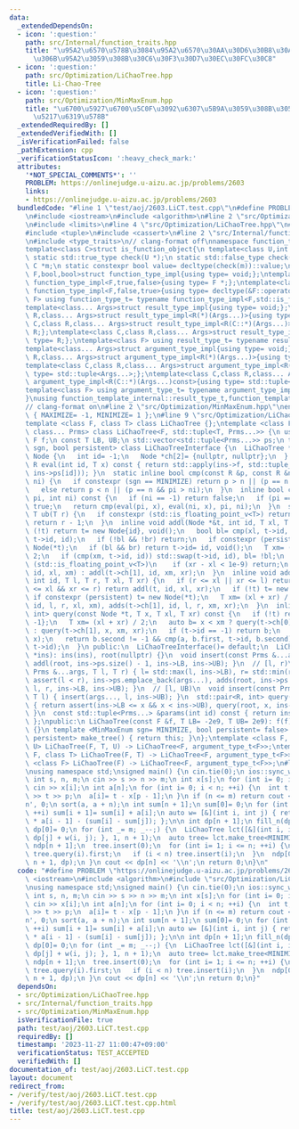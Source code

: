 ```yaml
---
data:
  _extendedDependsOn:
  - icon: ':question:'
    path: src/Internal/function_traits.hpp
    title: "\u95A2\u6570\u578B\u3084\u95A2\u6570\u30AA\u30D6\u30B8\u30A7\u30AF\u30C8\
      \u306B\u95A2\u3059\u308B\u30C6\u30F3\u30D7\u30EC\u30FC\u30C8"
  - icon: ':question:'
    path: src/Optimization/LiChaoTree.hpp
    title: Li-Chao-Tree
  - icon: ':question:'
    path: src/Optimization/MinMaxEnum.hpp
    title: "\u6700\u5927\u6700\u5C0F\u3092\u6307\u5B9A\u3059\u308B\u305F\u3081\u306E\
      \u5217\u6319\u578B"
  _extendedRequiredBy: []
  _extendedVerifiedWith: []
  _isVerificationFailed: false
  _pathExtension: cpp
  _verificationStatusIcon: ':heavy_check_mark:'
  attributes:
    '*NOT_SPECIAL_COMMENTS*': ''
    PROBLEM: https://onlinejudge.u-aizu.ac.jp/problems/2603
    links:
    - https://onlinejudge.u-aizu.ac.jp/problems/2603
  bundledCode: "#line 1 \"test/aoj/2603.LiCT.test.cpp\"\n#define PROBLEM \"https://onlinejudge.u-aizu.ac.jp/problems/2603\"\
    \n#include <iostream>\n#include <algorithm>\n#line 2 \"src/Optimization/LiChaoTree.hpp\"\
    \n#include <limits>\n#line 4 \"src/Optimization/LiChaoTree.hpp\"\n#include <vector>\n\
    #include <tuple>\n#include <cassert>\n#line 2 \"src/Internal/function_traits.hpp\"\
    \n#include <type_traits>\n// clang-format off\nnamespace function_template_internal{\n\
    template<class C>struct is_function_object{\n template<class U,int dummy=(&U::operator(),0)>\
    \ static std::true_type check(U *);\n static std::false_type check(...);\n static\
    \ C *m;\n static constexpr bool value= decltype(check(m))::value;\n};\ntemplate<class\
    \ F,bool,bool>struct function_type_impl{using type= void;};\ntemplate<class F>struct\
    \ function_type_impl<F,true,false>{using type= F *;};\ntemplate<class F>struct\
    \ function_type_impl<F,false,true>{using type= decltype(&F::operator());};\ntemplate<class\
    \ F> using function_type_t= typename function_type_impl<F,std::is_function_v<F>,is_function_object<F>::value>::type;\n\
    template<class... Args>struct result_type_impl{using type= void;};\ntemplate<class\
    \ R,class... Args>struct result_type_impl<R(*)(Args...)>{using type= R;};\ntemplate<class\
    \ C,class R,class... Args>struct result_type_impl<R(C::*)(Args...)>{using type=\
    \ R;};\ntemplate<class C,class R,class... Args>struct result_type_impl<R(C::*)(Args...)const>{using\
    \ type= R;};\ntemplate<class F> using result_type_t= typename result_type_impl<function_type_t<F>>::type;\n\
    template<class... Args>struct argument_type_impl{using type= void;};\ntemplate<class\
    \ R,class... Args>struct argument_type_impl<R(*)(Args...)>{using type= std::tuple<Args...>;};\n\
    template<class C,class R,class... Args>struct argument_type_impl<R(C::*)(Args...)>{using\
    \ type= std::tuple<Args...>;};\ntemplate<class C,class R,class... Args>struct\
    \ argument_type_impl<R(C::*)(Args...)const>{using type= std::tuple<Args...>;};\n\
    template<class F> using argument_type_t= typename argument_type_impl<function_type_t<F>>::type;\n\
    }\nusing function_template_internal::result_type_t,function_template_internal::argument_type_t;\n\
    // clang-format on\n#line 2 \"src/Optimization/MinMaxEnum.hpp\"\nenum MinMaxEnum\
    \ { MAXIMIZE= -1, MINIMIZE= 1 };\n#line 9 \"src/Optimization/LiChaoTree.hpp\"\n\
    template <class F, class T> class LiChaoTree {};\ntemplate <class F, class T,\
    \ class... Prms> class LiChaoTree<F, std::tuple<T, Prms...>> {\n using R= result_type_t<F>;\n\
    \ F f;\n const T LB, UB;\n std::vector<std::tuple<Prms...>> ps;\n template <MinMaxEnum\
    \ sgn, bool persistent> class LiChaoTreeInterface {\n  LiChaoTree *ins;\n  struct\
    \ Node {\n   int id= -1;\n   Node *ch[2]= {nullptr, nullptr};\n  } *root;\n  inline\
    \ R eval(int id, T x) const { return std::apply(ins->f, std::tuple_cat(std::make_tuple(x),\
    \ ins->ps[id])); }\n  static inline bool cmp(const R &p, const R &n, int pi, int\
    \ ni) {\n   if constexpr (sgn == MINIMIZE) return p > n || (p == n && pi > ni);\n\
    \   else return p < n || (p == n && pi > ni);\n  }\n  inline bool cmp(T x, int\
    \ pi, int ni) const {\n   if (ni == -1) return false;\n   if (pi == -1) return\
    \ true;\n   return cmp(eval(pi, x), eval(ni, x), pi, ni);\n  }\n  static inline\
    \ T ub(T r) {\n   if constexpr (std::is_floating_point_v<T>) return r;\n   else\
    \ return r - 1;\n  }\n  inline void addl(Node *&t, int id, T xl, T xr) {\n   if\
    \ (!t) return t= new Node{id}, void();\n   bool bl= cmp(xl, t->id, id), br= cmp(ub(xr),\
    \ t->id, id);\n   if (!bl && !br) return;\n   if constexpr (persistent) t= new\
    \ Node(*t);\n   if (bl && br) return t->id= id, void();\n   T xm= (xl + xr) /\
    \ 2;\n   if (cmp(xm, t->id, id)) std::swap(t->id, id), bl= !bl;\n   if constexpr\
    \ (std::is_floating_point_v<T>)\n    if (xr - xl < 1e-9) return;\n   bl ? addl(t->ch[0],\
    \ id, xl, xm) : addl(t->ch[1], id, xm, xr);\n  }\n  inline void adds(Node *&t,\
    \ int id, T l, T r, T xl, T xr) {\n   if (r <= xl || xr <= l) return;\n   if (l\
    \ <= xl && xr <= r) return addl(t, id, xl, xr);\n   if (!t) t= new Node;\n   else\
    \ if constexpr (persistent) t= new Node(*t);\n   T xm= (xl + xr) / 2;\n   adds(t->ch[0],\
    \ id, l, r, xl, xm), adds(t->ch[1], id, l, r, xm, xr);\n  }\n  inline std::pair<R,\
    \ int> query(const Node *t, T x, T xl, T xr) const {\n   if (!t) return {R(),\
    \ -1};\n   T xm= (xl + xr) / 2;\n   auto b= x < xm ? query(t->ch[0], x, xl, xm)\
    \ : query(t->ch[1], x, xm, xr);\n   if (t->id == -1) return b;\n   R a= eval(t->id,\
    \ x);\n   return b.second != -1 && cmp(a, b.first, t->id, b.second) ? b : std::make_pair(a,\
    \ t->id);\n  }\n public:\n  LiChaoTreeInterface()= default;\n  LiChaoTreeInterface(LiChaoTree\
    \ *ins): ins(ins), root(nullptr) {}\n  void insert(const Prms &...args) { ins->ps.emplace_back(args...),\
    \ addl(root, ins->ps.size() - 1, ins->LB, ins->UB); }\n  // [l, r)\n  void insert(const\
    \ Prms &...args, T l, T r) { l= std::max(l, ins->LB), r= std::min(r, ins->UB),\
    \ assert(l < r), ins->ps.emplace_back(args...), adds(root, ins->ps.size() - 1,\
    \ l, r, ins->LB, ins->UB); }\n  // [l, UB)\n  void insert(const Prms &...args,\
    \ T l) { insert(args..., l, ins->UB); }\n  std::pair<R, int> query(T x) const\
    \ { return assert(ins->LB <= x && x < ins->UB), query(root, x, ins->LB, ins->UB);\
    \ }\n  const std::tuple<Prms...> &params(int id) const { return ins->ps[id]; }\n\
    \ };\npublic:\n LiChaoTree(const F &f, T LB= -2e9, T UB= 2e9): f(f), LB(LB), UB(UB)\
    \ {}\n template <MinMaxEnum sgn= MINIMIZE, bool persistent= false> LiChaoTreeInterface<sgn,\
    \ persistent> make_tree() { return this; }\n};\ntemplate <class F, class T, class\
    \ U> LiChaoTree(F, T, U) -> LiChaoTree<F, argument_type_t<F>>;\ntemplate <class\
    \ F, class T> LiChaoTree(F, T) -> LiChaoTree<F, argument_type_t<F>>;\ntemplate\
    \ <class F> LiChaoTree(F) -> LiChaoTree<F, argument_type_t<F>>;\n#line 5 \"test/aoj/2603.LiCT.test.cpp\"\
    \nusing namespace std;\nsigned main() {\n cin.tie(0);\n ios::sync_with_stdio(false);\n\
    \ int s, n, m;\n cin >> s >> n >> m;\n int x[s];\n for (int i= 0; i < s; ++i)\
    \ cin >> x[i];\n int a[n];\n for (int i= 0; i < n; ++i) {\n  int t, p;\n  cin\
    \ >> t >> p;\n  a[i]= t - x[p - 1];\n }\n if (n <= m) return cout << 0 << '\\\
    n', 0;\n sort(a, a + n);\n int sum[n + 1];\n sum[0]= 0;\n for (int i= 0; i < n;\
    \ ++i) sum[i + 1]= sum[i] + a[i];\n auto w= [&](int i, int j) { return (i - j)\
    \ * a[i - 1] - (sum[i] - sum[j]); };\n\n int dp[n + 1];\n fill_n(dp, n + 1, 1e9);\n\
    \ dp[0]= 0;\n for (int _= m; _--;) {\n  LiChaoTree lct([&](int i, int j) { return\
    \ dp[j] + w(i, j); }, 1, n + 1);\n  auto tree= lct.make_tree<MINIMIZE>();\n  int\
    \ ndp[n + 1];\n  tree.insert(0);\n  for (int i= 1; i <= n; ++i) {\n   ndp[i]=\
    \ tree.query(i).first;\n   if (i < n) tree.insert(i);\n  }\n  ndp[0]= 0, copy_n(ndp,\
    \ n + 1, dp);\n }\n cout << dp[n] << '\\n';\n return 0;\n}\n"
  code: "#define PROBLEM \"https://onlinejudge.u-aizu.ac.jp/problems/2603\"\n#include\
    \ <iostream>\n#include <algorithm>\n#include \"src/Optimization/LiChaoTree.hpp\"\
    \nusing namespace std;\nsigned main() {\n cin.tie(0);\n ios::sync_with_stdio(false);\n\
    \ int s, n, m;\n cin >> s >> n >> m;\n int x[s];\n for (int i= 0; i < s; ++i)\
    \ cin >> x[i];\n int a[n];\n for (int i= 0; i < n; ++i) {\n  int t, p;\n  cin\
    \ >> t >> p;\n  a[i]= t - x[p - 1];\n }\n if (n <= m) return cout << 0 << '\\\
    n', 0;\n sort(a, a + n);\n int sum[n + 1];\n sum[0]= 0;\n for (int i= 0; i < n;\
    \ ++i) sum[i + 1]= sum[i] + a[i];\n auto w= [&](int i, int j) { return (i - j)\
    \ * a[i - 1] - (sum[i] - sum[j]); };\n\n int dp[n + 1];\n fill_n(dp, n + 1, 1e9);\n\
    \ dp[0]= 0;\n for (int _= m; _--;) {\n  LiChaoTree lct([&](int i, int j) { return\
    \ dp[j] + w(i, j); }, 1, n + 1);\n  auto tree= lct.make_tree<MINIMIZE>();\n  int\
    \ ndp[n + 1];\n  tree.insert(0);\n  for (int i= 1; i <= n; ++i) {\n   ndp[i]=\
    \ tree.query(i).first;\n   if (i < n) tree.insert(i);\n  }\n  ndp[0]= 0, copy_n(ndp,\
    \ n + 1, dp);\n }\n cout << dp[n] << '\\n';\n return 0;\n}"
  dependsOn:
  - src/Optimization/LiChaoTree.hpp
  - src/Internal/function_traits.hpp
  - src/Optimization/MinMaxEnum.hpp
  isVerificationFile: true
  path: test/aoj/2603.LiCT.test.cpp
  requiredBy: []
  timestamp: '2023-11-27 11:00:47+09:00'
  verificationStatus: TEST_ACCEPTED
  verifiedWith: []
documentation_of: test/aoj/2603.LiCT.test.cpp
layout: document
redirect_from:
- /verify/test/aoj/2603.LiCT.test.cpp
- /verify/test/aoj/2603.LiCT.test.cpp.html
title: test/aoj/2603.LiCT.test.cpp
---
```

